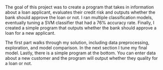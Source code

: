 The goal of this project was to create a program that takes in information about a loan applicant, evaluates their credit risk and outputs whether the bank should approve the loan or not. I ran multiple classification models, eventually tuning a SVM classifier that had a 76% accuracy rate. Finally, I created a simple program that outputs whether the bank should approve a loan for a new applicant. 

The first part walks through my solution, including data preprocessing, exploration, and model comparison. In the next section I tune my final model. Lastly, there is a simple program at the bottom. You can enter data about a new customer and the program will output whether they quality for a loan or not. 
